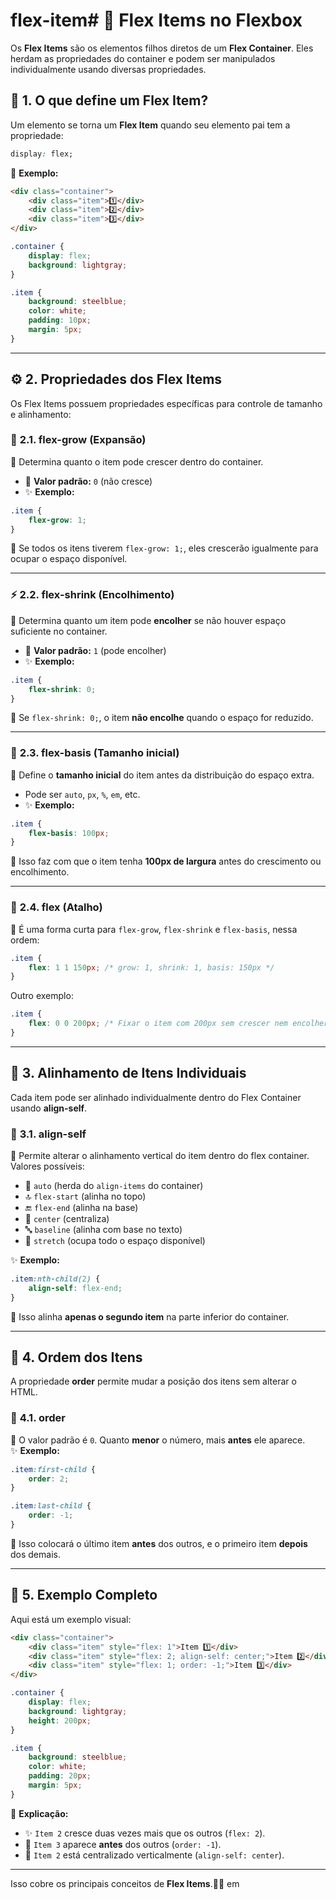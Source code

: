 # flex-item# 🎯 **Flex Items no Flexbox**

Os **Flex Items** são os elementos filhos diretos de um **Flex Container**. Eles herdam as propriedades do container e podem ser manipulados individualmente usando diversas propriedades.  

## 📌 **1. O que define um Flex Item?**  
Um elemento se torna um **Flex Item** quando seu elemento pai tem a propriedade:  
```css
display: flex;
```
📌 **Exemplo:**  
```html
<div class="container">
    <div class="item">1️⃣</div>
    <div class="item">2️⃣</div>
    <div class="item">3️⃣</div>
</div>
```
```css
.container {
    display: flex;
    background: lightgray;
}

.item {
    background: steelblue;
    color: white;
    padding: 10px;
    margin: 5px;
}
```

---

## ⚙️ **2. Propriedades dos Flex Items**

Os Flex Items possuem propriedades específicas para controle de tamanho e alinhamento:

### 🚀 **2.1. flex-grow** (Expansão)  
📌 Determina quanto o item pode crescer dentro do container.  
- 🔹 **Valor padrão:** `0` (não cresce)  
- ✨ **Exemplo:**
```css
.item {
    flex-grow: 1;
}
```
📌 Se todos os itens tiverem `flex-grow: 1;`, eles crescerão igualmente para ocupar o espaço disponível.

---

### ⚡ **2.2. flex-shrink** (Encolhimento)  
📌 Determina quanto um item pode **encolher** se não houver espaço suficiente no container.  
- 🔹 **Valor padrão:** `1` (pode encolher)  
- ✨ **Exemplo:**  
```css
.item {
    flex-shrink: 0;
}
```
📌 Se `flex-shrink: 0;`, o item **não encolhe** quando o espaço for reduzido.

---

### 📏 **2.3. flex-basis** (Tamanho inicial)  
📌 Define o **tamanho inicial** do item antes da distribuição do espaço extra.  
- Pode ser `auto`, `px`, `%`, `em`, etc.  
- ✨ **Exemplo:**  
```css
.item {
    flex-basis: 100px;
}
```
📌 Isso faz com que o item tenha **100px de largura** antes do crescimento ou encolhimento.

---

### 🎯 **2.4. flex** (Atalho)  
📌 É uma forma curta para `flex-grow`, `flex-shrink` e `flex-basis`, nessa ordem:  
```css
.item {
    flex: 1 1 150px; /* grow: 1, shrink: 1, basis: 150px */
}
```
Outro exemplo:  
```css
.item {
    flex: 0 0 200px; /* Fixar o item com 200px sem crescer nem encolher */
}
```

---

## 🎯 **3. Alinhamento de Itens Individuais**

Cada item pode ser alinhado individualmente dentro do Flex Container usando **align-self**.

### 🎯 **3.1. align-self**
📌 Permite alterar o alinhamento vertical do item dentro do flex container.  
Valores possíveis:  
- 🎯 `auto` (herda do `align-items` do container)  
- 🔝 `flex-start` (alinha no topo)  
- 🔚 `flex-end` (alinha na base)  
- 🎯 `center` (centraliza)  
- 🔤 `baseline` (alinha com base no texto)  
- 📏 `stretch` (ocupa todo o espaço disponível)  

✨ **Exemplo:**  
```css
.item:nth-child(2) {
    align-self: flex-end;
}
```
📌 Isso alinha **apenas o segundo item** na parte inferior do container.

---

## 🔄 **4. Ordem dos Itens**

A propriedade **order** permite mudar a posição dos itens sem alterar o HTML.

### 🔄 **4.1. order**
📌 O valor padrão é `0`. Quanto **menor** o número, mais **antes** ele aparece.  
✨ **Exemplo:**  
```css
.item:first-child {
    order: 2;
}

.item:last-child {
    order: -1;
}
```
📌 Isso colocará o último item **antes** dos outros, e o primeiro item **depois** dos demais.

---

## 🎨 **5. Exemplo Completo**  
Aqui está um exemplo visual:  
```html
<div class="container">
    <div class="item" style="flex: 1">Item 1️⃣</div>
    <div class="item" style="flex: 2; align-self: center;">Item 2️⃣</div>
    <div class="item" style="flex: 1; order: -1;">Item 3️⃣</div>
</div>
```
```css
.container {
    display: flex;
    background: lightgray;
    height: 200px;
}

.item {
    background: steelblue;
    color: white;
    padding: 20px;
    margin: 5px;
}
```
📌 **Explicação:**  
- ✨ `Item 2` cresce duas vezes mais que os outros (`flex: 2`).  
- 🔄 `Item 3` aparece **antes** dos outros (`order: -1`).  
- 🎯 `Item 2` está centralizado verticalmente (`align-self: center`).  

---

Isso cobre os principais conceitos de **Flex Items**.🚀🔥
em
